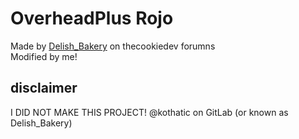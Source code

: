 # OverheadPlus Rojo
Made by [Delish_Bakery](https://forums.thecookie.dev/u/Delish_Bakery) on thecookiedev forumns
<br>
Modified by me!

## disclaimer
I DID NOT MAKE THIS PROJECT! @kothatic on GitLab (or known as Delish_Bakery)